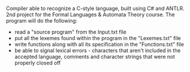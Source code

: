 Compiler able to recognize a C-style language, built using C# and ANTLR. 2nd project for the Formal Languages & Automata Theory course.
The program will do the following:
  - read a "source program" from the Input.txt file
  - put all the lexemes found within the program in the "Lexemes.txt" file
  - write functions along with all its specification in the "Functions.txt" file
  - be able to signal lexical errors - characters that aren't included in the accepted language, comments and character strings that were not properly closed off
